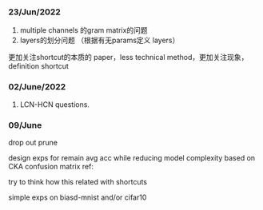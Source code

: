 ### 23/Jun/2022
1. multiple channels 的gram matrix的问题
2. layers的划分问题 （根据有无params定义 layers）

更加关注shortcut的本质的 paper，less technical method，更加关注现象，definition shortcut

### 02/June/2022
1. LCN-HCN questions.

### 09/June
drop out
prune

design exps for
remain avg acc while reducing model complexity based on CKA confusion matrix
ref:

try to think how this related with shortcuts

simple exps on biasd-mnist and/or cifar10
